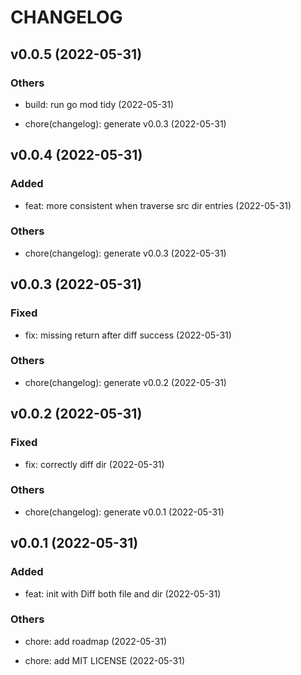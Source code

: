 # CHANGELOG

## v0.0.5 (2022-05-31)

### Others

- build: run go mod tidy (2022-05-31)

- chore(changelog): generate v0.0.3 (2022-05-31)

## v0.0.4 (2022-05-31)

### Added

- feat: more consistent when traverse src dir entries (2022-05-31)

### Others

- chore(changelog): generate v0.0.3 (2022-05-31)

## v0.0.3 (2022-05-31)

### Fixed

- fix: missing return after diff success (2022-05-31)

### Others

- chore(changelog): generate v0.0.2 (2022-05-31)

## v0.0.2 (2022-05-31)

### Fixed

- fix: correctly diff dir (2022-05-31)

### Others

- chore(changelog): generate v0.0.1 (2022-05-31)

## v0.0.1 (2022-05-31)

### Added

- feat: init with Diff both file and dir (2022-05-31)

### Others

- chore: add roadmap (2022-05-31)

- chore: add MIT LICENSE (2022-05-31)
